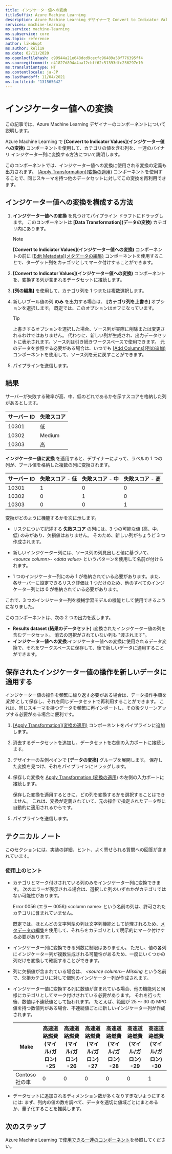 ```yaml
---
title: インジケーター値への変換
titleSuffix: Azure Machine Learning
description: Azure Machine Learning デザイナーで Convert to Indicator Values (インジケーター値への変換) コンポーネントを使用して、カテゴリ列を一連のバイナリ インジケーター列に変換する方法について説明します。
services: machine-learning
ms.service: machine-learning
ms.subservice: core
ms.topic: reference
author: likebupt
ms.author: keli19
ms.date: 02/11/2020
ms.openlocfilehash: c99944a21e648dcd9cecfc96489a58f776395ff4
ms.sourcegitcommit: e41827d894a4aa12cbff62c51393dfc236297e10
ms.translationtype: HT
ms.contentlocale: ja-JP
ms.lasthandoff: 11/04/2021
ms.locfileid: "131565642"
---
```

# <a name="convert-to-indicator-values"></a>インジケーター値への変換
この記事では、Azure Machine Learning デザイナーのコンポーネントについて説明します。

Azure Machine Learning で **[Convert to Indicator Values]\(インジケーター値への変換\)** コンポーネントを使用して、カテゴリの値を含む列を、一連のバイナリ インジケーター列に変換する方法について説明します。  

このコンポーネントでは、インジケーター値への変換に使用される変換の定義も出力されます。 [[Apply Transformation]\(変換の適用\)](apply-transformation.md) コンポーネントを使用することで、同じスキーマを持つ他のデータセットに対してこの変換を再利用できます。

## <a name="how-to-configure-convert-to-indicator-values"></a>インジケーター値への変換を構成する方法

1.  **インジケーター値への変換** を見つけてパイプライン ドラフトにドラッグします。 このコンポーネントは **[Data Transformation]\(データの変換\)** カテゴリ内にあります。
    > [!NOTE]
    > **[Convert to Indiciator Values]\(インジケーター値への変換\)** コンポーネントの前に [[Edit Metadata]\(メタデータの編集\)](edit-metadata.md) コンポーネントを使用することで、ターゲット列をカテゴリとしてマーク付けすることができます。

1. **[Convert to Indicator Values]\(インジケーター値への変換\)** コンポーネントを、変換する列が含まれるデータセットに接続します。 

1. **[列の編集]** を使用して、カテゴリ列を 1 つまたは複数選択します。

1. 新しいブール値の列 **のみ** を出力する場合は、 **[カテゴリ列を上書き]** オプションを選択します。 既定では、このオプションはオフになっています。
    

    > [!TIP]
    >  上書きするオプションを選択した場合、ソース列が実際に削除または変更されるわけではありません。 代わりに、新しい列が生成され、出力データセットに表示されます。ソース列は引き続きワークスペースで使用できます。 元のデータを参照する必要がある場合は、いつでも [[Add Columns]\(列の追加\)](add-columns.md) コンポーネントを使用して、ソース列を元に戻すことができます。

1. パイプラインを送信します。

## <a name="results"></a>結果

サーバーが失敗する確率が高、中、低のどれであるかを示すスコアを格納した列があるとします。  

| サーバー ID | 失敗スコア |
| --------- | ------------- |
| 10301     | 低           |
| 10302     | Medium        |
| 10303     | 高          |

**インジケーター値に変換** を適用すると、デザイナーによって、ラベルの 1 つの列が、ブール値を格納した複数の列に変換されます。  

| サーバー ID | 失敗スコア - 低 | 失敗スコア - 中 | 失敗スコア - 高 |
| --------- | ------------------- | ---------------------- | -------------------- |
| 10301     | 1                   | 0                      | 0                    |
| 10302     | 0                   | 1                      | 0                    |
| 10303     | 0                   | 0                      | 1                    |

変換がどのように機能するかを次に示します。  

-   リスクについて記述する **失敗スコア** の列には、3 つの可能な値 (高、中、低) のみがあり、欠損値はありません。 そのため、新しい列がちょうど 3 つ作成されます。  

-   新しいインジケーター列には、ソース列の列見出しと値に基づいて、 *\<source column>- \<data value>* というパターンを使用して名前が付けられます。  

-   1 つのインジケーター列にのみ 1 が格納されている必要があります。また、各サーバーに設定できるリスク評価は 1 つだけのため、他のすべてのインジケーター列には 0 が格納されている必要があります。  

これで、3 つのインジケーター列を機械学習モデルの機能として使用できるようになりました。

このコンポーネントは、次の 2 つの出力を返します。

- **Results dataset (結果のデータセット)** :変換されたインジケーター値の列を含むデータセット。 消去の選択がされていない列も "渡されます"。
- **インジケーター値への変換**:インジケーター値への変換に使用されるデータ変換で、それをワークスペースに保存して、後で新しいデータに適用することができます。

## <a name="apply-a-saved-indicator-values-operation-to-new-data"></a>保存されたインジケーター値の操作を新しいデータに適用する

インジケーター値の操作を頻繁に繰り返す必要がある場合は、データ操作手順を *変換* として保存し、それを同じデータセットで再利用することができます。 これは、同じスキーマを持つデータを頻繁に再インポートし、その後クリーンアップする必要がある場合に便利です。

1. [[Apply Transformation]\(変換の適用\)](apply-transformation.md) コンポーネントをパイプラインに追加します。

1. 消去するデータセットを追加し、データセットを右側の入力ポートに接続します。

1. デザイナーの左側ペインで **[データの変換]** グループを展開します。 保存した変換を見つけ、それをパイプラインにドラッグします。

1. 保存した変換を [Apply Transformation (変換の適用)](apply-transformation.md) の左側の入力ポートに接続します。

   保存した変換を適用するときに、どの列を変換するかを選択することはできません。 これは、変換が定義されていて、元の操作で指定されたデータ型に自動的に適用されるからです。

1. パイプラインを送信します。
 
## <a name="technical-notes"></a>テクニカル ノート  

このセクションには、実装の詳細、ヒント、よく寄せられる質問への回答が含まれています。

### <a name="usage-tips"></a>使用上のヒント

-   カテゴリとマーク付けされている列のみをインジケーター列に変換できます。 次のエラーが表示される場合は、選択した列のいずれかがカテゴリではない可能性があります。  

     Error 0056 (エラー 0056):\<column name> という名前の列は、許可されたカテゴリに含まれていません。  

     既定では、ほとんどの文字列型の列は文字列機能として処理されるため、[メタデータの編集](edit-metadata.md)を使用して、それらをカテゴリとして明示的にマーク付けする必要があります。  

-   インジケーター列に変換できる列数に制限はありません。 ただし、値の各列にインジケーター列が複数生成される可能性があるため、一度にいくつかの列だけを変換して確認することができます。  

-   列に欠損値が含まれている場合は、 *\<source column>- Missing* という名前で、欠損カテゴリに対して個別のインジケーター列が作成されます。  

-   インジケーター値に変換する列に数値が含まれている場合、他の機能列と同様にカテゴリとしてマーク付けされている必要があります。 それを行った後、数値は不連続値として扱われます。 たとえば、範囲が 25 ～ 30 の MPG 値を持つ数値列がある場合、不連続値ごとに新しいインジケーター列が作成されます。  

    | Make       | 高速道路燃費 (マイル/ガロン) -25 | 高速道路燃費 (マイル/ガロン) -26 | 高速道路燃費 (マイル/ガロン) -27 | 高速道路燃費 (マイル/ガロン) -28 | 高速道路燃費 (マイル/ガロン) -29 | 高速道路燃費 (マイル/ガロン) -30 |
    | ---------- | --------------- | --------------- | --------------- | --------------- | --------------- | --------------- |
    | Contoso 社の車 | 0               | 0               | 0               | 0               | 0               | 1               |

- データセットに追加されるディメンション数が多くなりすぎないようにするには: まず、列内の値の数を調べて、データを適切に値域ごとにまとめるか、量子化することを推奨します。  


## <a name="next-steps"></a>次のステップ

Azure Machine Learning で[使用できる一連のコンポーネント](component-reference.md)を参照してください。 
